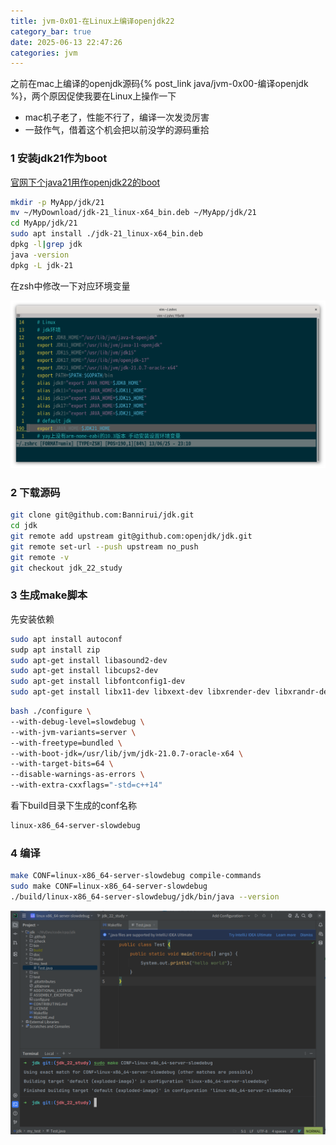 ```yaml
---
title: jvm-0x01-在Linux上编译openjdk22
category_bar: true
date: 2025-06-13 22:47:26
categories: jvm
---
```


之前在mac上编译的openjdk源码{% post_link java/jvm-0x00-编译openjdk %}，两个原因促使我要在Linux上操作一下

- mac机子老了，性能不行了，编译一次发烫厉害
- 一鼓作气，借着这个机会把以前没学的源码重拾

### 1 安装jdk21作为boot

[官网下个java21用作openjdk22的boot](https://www.oracle.com/cn/java/technologies/downloads/#java21)

```sh
mkdir -p MyApp/jdk/21
mv ~/MyDownload/jdk-21_linux-x64_bin.deb ~/MyApp/jdk/21
cd MyApp/jdk/21
sudo apt install ./jdk-21_linux-x64_bin.deb
dpkg -l|grep jdk
java -version
dpkg -L jdk-21
```

在zsh中修改一下对应环境变量

![](./jvm-0x01-在Linux上编译openjdk22/1749827522.png)

### 2 下载源码

```sh
git clone git@github.com:Bannirui/jdk.git
cd jdk
git remote add upstream git@github.com:openjdk/jdk.git
git remote set-url --push upstream no_push
git remote -v
git checkout jdk_22_study
```

### 3 生成make脚本

先安装依赖

```sh
sudo apt install autoconf
sudp apt install zip
sudo apt-get install libasound2-dev
sudo apt-get install libcups2-dev
sudo apt-get install libfontconfig1-dev
sudo apt-get install libx11-dev libxext-dev libxrender-dev libxrandr-dev libxtst-dev libxt-dev
```

```sh
bash ./configure \
--with-debug-level=slowdebug \
--with-jvm-variants=server \
--with-freetype=bundled \
--with-boot-jdk=/usr/lib/jvm/jdk-21.0.7-oracle-x64 \
--with-target-bits=64 \
--disable-warnings-as-errors \
--with-extra-cxxflags="-std=c++14"
```

看下build目录下生成的conf名称

```sh
linux-x86_64-server-slowdebug
```

### 4 编译

```sh
make CONF=linux-x86_64-server-slowdebug compile-commands
sudo make CONF=linux-x86_64-server-slowdebug
./build/linux-x86_64-server-slowdebug/jdk/bin/java --version
```

![](./jvm-0x01-在Linux上编译openjdk22/1749834411.png)